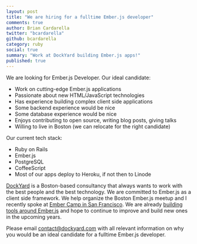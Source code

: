 ```yaml
---
layout: post
title: "We are hiring for a fulltime Ember.js developer"
comments: true
author: Brian Cardarella
twitter: "bcardarella"
github: bcardarella
category: ruby
social: true
summary: "Work at DockYard building Ember.js apps!"
published: true
---
```


We are looking for Ember.js Developer. Our ideal
candidate:

* Work on cutting-edge Ember.js applications
* Passionate about new HTML/JavaScript technologies
* Has experience building complex client side applications
* Some backend experience would be nice
* Some database experience would be nice
* Enjoys contributing to open source, writing blog posts, giving talks
* Willing to live in Boston (we can relocate for the right candidate)

Our current tech stack:

* Ruby on Rails
* Ember.js
* PostgreSQL
* CoffeeScript
* Most of our apps deploy to Heroku, if not then to Linode

[DockYard](http://dockyard.com) is a Boston-based consultancy that always wants to work with
the best people and the best technology. We are committed to Ember.js as
a client side framework. We help organize the Boston Ember.js meetup and
I recently spoke at [Ember Camp in San Francisco](http://embercamp.com). We are already [building
tools around Ember.js](https://github.com/dockyard/ember-builds) and hope to continue to improve and build new ones
in the upcoming years.

Please email [contact@dockyard.com](mailto:contact@dockyard.com) with
all relevant information on why you would be an ideal candidate for a
fulltime Ember.js developer.
